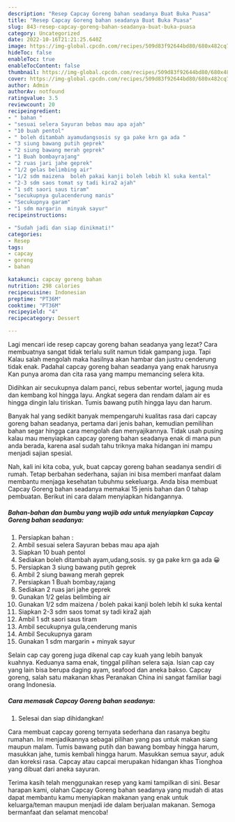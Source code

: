 ```yaml
---
description: "Resep Capcay Goreng bahan seadanya Buat Buka Puasa"
title: "Resep Capcay Goreng bahan seadanya Buat Buka Puasa"
slug: 843-resep-capcay-goreng-bahan-seadanya-buat-buka-puasa
category: Uncategorized
date: 2022-10-16T21:21:25.640Z
image: https://img-global.cpcdn.com/recipes/509d83f92644bd80/680x482cq70/capcay-goreng-bahan-seadanya-foto-resep-utama.jpg
hideToc: false
enableToc: true
enableTocContent: false
thumbnail: https://img-global.cpcdn.com/recipes/509d83f92644bd80/680x482cq70/capcay-goreng-bahan-seadanya-foto-resep-utama.jpg
cover: https://img-global.cpcdn.com/recipes/509d83f92644bd80/680x482cq70/capcay-goreng-bahan-seadanya-foto-resep-utama.jpg
author: Admin
authorAv: notfound
ratingvalue: 3.5
reviewcount: 20
recipeingredient:
- " bahan "
- "sesuai selera Sayuran bebas mau apa ajah"
- "10 buah pentol"
- " boleh ditambah ayamudangsosis sy ga pake krn ga ada "
- "3 siung bawang putih geprek"
- "2 siung bawang merah geprek"
- "1 Buah bombayrajang"
- "2 ruas jari jahe geprek"
- "1/2 gelas belimbing air"
- "1/2 sdm maizena  boleh pakai kanji boleh lebih kl suka kental"
- "2-3 sdm saos tomat sy tadi kira2 ajah"
- "1 sdt saori saus tiram"
- "secukupnya gulacenderung manis"
- "Secukupnya garam"
- "1 sdm margarin  minyak sayur"
recipeinstructions:

- "Sudah jadi dan siap dinikmati!"
categories:
- Resep
tags:
- capcay
- goreng
- bahan

katakunci: capcay goreng bahan 
nutrition: 298 calories
recipecuisine: Indonesian
preptime: "PT36M"
cooktime: "PT36M"
recipeyield: "4"
recipecategory: Dessert

---
```



Lagi mencari ide resep capcay goreng bahan seadanya yang lezat? Cara membuatnya sangat tidak terlalu sulit namun tidak gampang juga. Tapi Kalau salah mengolah maka hasilnya akan hambar dan justru cenderung tidak enak. Padahal capcay goreng bahan seadanya yang enak harusnya Kan punya aroma dan cita rasa yang mampu memancing selera kita.


Didihkan air secukupnya dalam panci, rebus sebentar wortel, jagung muda dan kembang kol hingga layu. Angkat segera dan rendam dalam air es hingga dingin lalu tiriskan. Tumis bawang putih hingga layu dan harum.

Banyak hal yang sedikit banyak mempengaruhi kualitas rasa dari capcay goreng bahan seadanya, pertama dari jenis bahan, kemudian pemilihan bahan segar hingga cara mengolah dan menyajikannya. Tidak usah pusing kalau mau menyiapkan capcay goreng bahan seadanya enak di mana pun anda berada, karena asal sudah tahu triknya maka hidangan ini mampu menjadi sajian spesial.


Nah, kali ini kita coba, yuk, buat capcay goreng bahan seadanya sendiri di rumah. Tetap berbahan sederhana, sajian ini bisa memberi manfaat dalam membantu menjaga kesehatan tubuhmu sekeluarga. Anda bisa membuat Capcay Goreng bahan seadanya memakai 15 jenis bahan dan 0 tahap pembuatan. Berikut ini cara dalam menyiapkan hidangannya.

<!--inarticleads1-->

##### Bahan-bahan dan bumbu yang wajib ada untuk menyiapkan Capcay Goreng bahan seadanya:

1. Persiapkan  bahan :
1. Ambil sesuai selera Sayuran bebas mau apa ajah
1. Siapkan 10 buah pentol
1. Sediakan  boleh ditambah ayam,udang,sosis. sy ga pake krn ga ada 😀
1. Persiapkan 3 siung bawang putih geprek
1. Ambil 2 siung bawang merah geprek
1. Persiapkan 1 Buah bombay,rajang
1. Sediakan 2 ruas jari jahe geprek
1. Gunakan 1/2 gelas belimbing air
1. Gunakan 1/2 sdm maizena / boleh pakai kanji boleh lebih kl suka kental
1. Siapkan 2-3 sdm saos tomat sy tadi kira2 ajah
1. Ambil 1 sdt saori saus tiram
1. Ambil secukupnya gula,cenderung manis
1. Ambil Secukupnya garam
1. Gunakan 1 sdm margarin + minyak sayur


Selain cap cay goreng juga dikenal cap cay kuah yang lebih banyak kuahnya. Keduanya sama enak, tinggal pilihan selera saja. Isian cap cay yang lain bisa berupa daging ayam, seafood dan aneka bakso. Capcay goreng, salah satu makanan khas Peranakan China ini sangat familiar bagi orang Indonesia. 

<!--inarticleads2-->

##### Cara memasak Capcay Goreng bahan seadanya:


1. Selesai dan siap dihidangkan!

Cara membuat capcay goreng ternyata sederhana dan rasanya begitu rumahan. Ini menjadikannya sebagai pilihan yang pas untuk makan siang maupun malam. Tumis bawang putih dan bawang bombay hingga harum, masukkan jahe, tumis kembali hingga harum. Masukkan semua sayur, aduk dan koreksi rasa. Capcay atau capcai merupakan hidangan khas Tionghoa yang dibuat dari aneka sayuran. 

Terima kasih telah menggunakan resep yang kami tampilkan di sini. Besar harapan kami, olahan Capcay Goreng bahan seadanya yang mudah di atas dapat membantu kamu menyiapkan makanan yang enak untuk keluarga/teman maupun menjadi ide dalam berjualan makanan. Semoga bermanfaat dan selamat mencoba!
